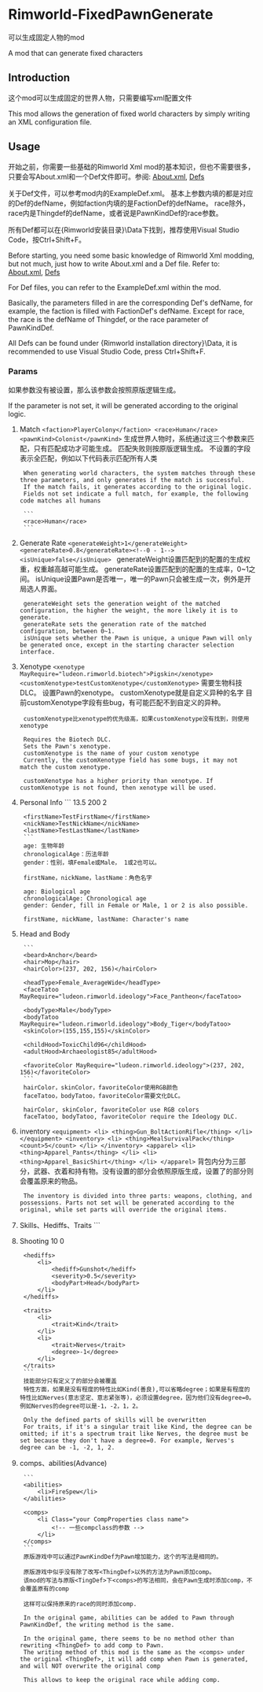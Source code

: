 # Rimworld-FixedPawnGenerate
可以生成固定人物的mod

A mod that can generate fixed characters

## Introduction
这个mod可以生成固定的世界人物，只需要编写xml配置文件

This mod allows the generation of fixed world characters by simply writing an XML configuration file.

## Usage

开始之前，你需要一些基础的Rimworld Xml mod的基本知识，但也不需要很多，只要会写About.xml和一个Def文件即可。参阅: [About.xml](https://rimworldwiki.com/wiki/Modding_Tutorials/About.xml), [Defs](https://rimworldwiki.com/wiki/Modding_Tutorials/Defs)

关于Def文件，可以参考mod内的ExampleDef.xml。
基本上参数内填的都是对应的Def的defName，例如faction内填的是FactionDef的defName。
race除外，race内是Thingdef的defName，或者说是PawnKindDef的race参数。

所有Def都可以在{Rimworld安装目录}\Data下找到，推荐使用Visual Studio Code，按Ctrl+Shift+F。

Before starting, you need some basic knowledge of Rimworld Xml modding, but not much, just how to write About.xml and a Def file. Refer to: [About.xml](https://rimworldwiki.com/wiki/Modding_Tutorials/About.xml), [Defs](https://rimworldwiki.com/wiki/Modding_Tutorials/Defs)

For Def files, you can refer to the ExampleDef.xml within the mod. 

Basically, the parameters filled in are the corresponding Def's defName, for example, the faction is filled with FactionDef's defName.
Except for race, the race is the defName of Thingdef, or the race parameter of PawnKindDef.

All Defs can be found under {Rimworld installation directory}\Data, it is recommended to use Visual Studio Code, press Ctrl+Shift+F.

### Params

如果参数没有被设置，那么该参数会按照原版逻辑生成。

If the parameter is not set, it will be generated according to the original logic.

1. Match
        ```
        <faction>PlayerColony</faction>
        <race>Human</race>
        <pawnKind>Colonist</pawnKind>
        ```
        生成世界人物时，系统通过这三个参数来匹配，只有匹配成功才可能生成。
        匹配失败则按原版逻辑生成。
        不设置的字段表示全匹配，例如以下代码表示匹配所有人类

        When generating world characters, the system matches through these three parameters, and only generates if the match is successful.
        If the match fails, it generates according to the original logic.
        Fields not set indicate a full match, for example, the following code matches all humans

        ```
        <race>Human</race>
        ```


2. Generate Rate
        ```
        <generateWeight>1</generateWeight>
        <generateRate>0.8</generateRate><!--0 - 1-->
        <isUnique>false</isUnique> 
        ```
        generateWeight设置匹配到的配置的生成权重，权重越高越可能生成。
        generateRate设置匹配到的配置的生成率，0~1之间。
        isUnique设置Pawn是否唯一，唯一的Pawn只会被生成一次，例外是开局选人界面。

        generateWeight sets the generation weight of the matched configuration, the higher the weight, the more likely it is to generate.
        generateRate sets the generation rate of the matched configuration, between 0~1.
        isUnique sets whether the Pawn is unique, a unique Pawn will only be generated once, except in the starting character selection interface.

3. Xenotype
        ```
        <xenotype MayRequire="ludeon.rimworld.biotech">Pigskin</xenotype>
        <customXenotype>testCustomXenotype</customXenotype>
        ```
        需要生物科技DLC。
        设置Pawn的xenotype。
        customXenotype就是自定义异种的名字
        目前customXenotype字段有些bug，有可能匹配不到自定义的异种。

        customXenotype比xenotype的优先级高，如果customXenotype没有找到，则使用xenotype

        Requires the Biotech DLC.
        Sets the Pawn's xenotype.
        customXenotype is the name of your custom xenotype
        Currently, the customXenotype field has some bugs, it may not match the custom xenotype.

        customXenotype has a higher priority than xenotype. If customXenotype is not found, then xenotype will be used.

4. Personal Info
        ```
        <age>13.5</age>
        <chronologicalAge>200</chronologicalAge>
        <gender>2</gender>
        
        <firstName>TestFirstName</firstName>
        <nickName>TestNickName</nickName>
        <lastName>TestLastName</lastName>
        ```
        age: 生物年龄
        chronologicalAge：历法年龄
        gender：性别，填Female或Male， 1或2也可以。

        firstName，nickName，lastName：角色名字

        age: Biological age
        chronologicalAge: Chronological age
        gender: Gender, fill in Female or Male, 1 or 2 is also possible.

        firstName, nickName, lastName: Character's name

5. Head and Body

        ```
        <beard>Anchor</beard>
        <hair>Mop</hair>
        <hairColor>(237, 202, 156)</hairColor>

        <headType>Female_AverageWide</headType>
        <faceTatoo MayRequire="ludeon.rimworld.ideology">Face_Pantheon</faceTatoo>

        <bodyType>Male</bodyType>
        <bodyTatoo MayRequire="ludeon.rimworld.ideology">Body_Tiger</bodyTatoo>
        <skinColor>(155,155,155)</skinColor>

        <childHood>ToxicChild96</childHood>
        <adultHood>Archaeologist85</adultHood>

        <favoriteColor MayRequire="ludeon.rimworld.ideology">(237, 202, 156)</favoriteColor>
        ```
        hairColor，skinColor，favoriteColor使用RGB颜色
        faceTatoo，bodyTatoo，favoriteColor需要文化DLC。

        hairColor, skinColor, favoriteColor use RGB colors
        faceTatoo, bodyTatoo, favoriteColor require the Ideology DLC.

6. inventory
        ```
        <equipment>
            <li>
                <thing>Gun_BoltActionRifle</thing>
            </li>
        </equipment>
        <inventory>
            <li>
                <thing>MealSurvivalPack</thing>
                <count>5</count>
            </li>
        </inventory>
        <apparel>
            <li>
                <thing>Apparel_Pants</thing>
            </li>
            <li>
                <thing>Apparel_BasicShirt</thing>
            </li>
        </apparel>
        ```
        背包内分为三部分，武器、衣着和持有物。没有设置的部分会依照原版生成，设置了的部分则会覆盖原来的物品。

        The inventory is divided into three parts: weapons, clothing, and possessions. Parts not set will be generated according to the original, while set parts will override the original items.

7. Skills、Hediffs、Traits
        ```
         <skills>
            <li>
                <skill>Shooting</skill>
                <level>10</level>
                <passion>0</passion>
            </li>
        </skills>

        <hediffs>
            <li>
                <hediff>Gunshot</hediff>
                <severity>0.5</severity>
                <bodyPart>Head</bodyPart>
            </li>
        </hediffs>

        <traits>
            <li>
                <trait>Kind</trait>
            </li>
            <li>
                <trait>Nerves</trait>
                <degree>-1</degree>
            </li>
        </traits>
        ```
        技能部分只有定义了的部分会被覆盖
        特性方面，如果是没有程度的特性比如Kind(善良),可以省略degree；如果是有程度的特性比如Nerves(意志坚定、意志紧张等)，必须设置degree，因为他们没有degree=0。例如Nerves的degree可以是-1，-2，1，2。

        Only the defined parts of skills will be overwritten
        For traits, if it's a singular trait like Kind, the degree can be omitted; if it's a spectrum trait like Nerves, the degree must be set because they don't have a degree=0. For example, Nerves's degree can be -1, -2, 1, 2.


8. comps、abilities(Advance)

        ```
        <abilities>
            <li>FireSpew</li>
        </abilities>

        <comps>
            <li Class="your CompProperties class name">
                <!-- 一些compclass的参数 -->
            </li>
        </comps>
        ```
        原版游戏中可以通过PawnKindDef为Pawn增加能力，这个的写法是相同的。

        原版游戏中似乎没有除了改写<ThingDef>以外的方法为Pawn添加comp。
        该mod的写法与原版<TingDef>下<comps>的写法相同，会在Pawn生成时添加comp，不会覆盖原有的comp
        
        这样可以保持原来的race的同时添加comp.

        In the original game, abilities can be added to Pawn through PawnKindDef, the writing method is the same.

        In the original game, there seems to be no method other than rewriting <ThingDef> to add comp to Pawn.
        The writing method of this mod is the same as the <comps> under the original <ThingDef>, it will add comp when Pawn is generated, and will NOT overwrite the original comp

        This allows to keep the original race while adding comp.

